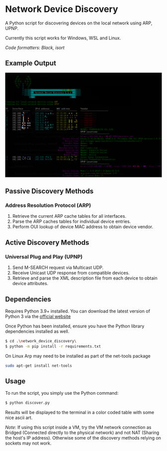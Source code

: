 # Network Device Discovery
A Python script for discovering devices on the local network using ARP, UPNP.

Currently this script works for Windows, WSL and Linux.

*Code formatters: Black, isort*

## Example Output

![screenshot](https://github.com/computermadscientist/network_device_discovery/blob/main/resources/screenshot_001.png)

## Passive Discovery Methods

### Address Resolution Protocol (ARP)

1. Retrieve the current ARP cache tables for all interfaces.
2. Parse the ARP caches tables for individual device entries.
3. Perform OUI lookup of device MAC address to obtain device vendor.

## Active Discovery Methods

### Universal Plug and Play (UPNP)

1. Send M-SEARCH request via Multicast UDP.
2. Receive Unicast UDP response from compatible devices.
3. Retrieve and parse the XML description file from each device to obtain device attributes.

## Dependencies

Requires Python 3.9+ installed. 
You can download the latest version of Python 3 via the [official website](https://www.python.org/downloads/)

Once Python has been installed, ensure you have the Python library dependencies installed as well.
```bash
$ cd .\network_device_discovery\
$ python -m pip install -r requirements.txt
```

On Linux Arp may need to be installed as part of the net-tools package

```bash
sudo apt-get install net-tools
```

## Usage

To run the script, you simply use the Python command:
```bash
$ python discover.py
```
Results will be displayed to the terminal in a color coded table with some nice ascii art.

*Note*: If using this script inside a VM, try the VM network connection as Bridged (Connected directly to the physical network) and not NAT (Sharing the host's IP address). Otherwise some of the discovery methods relying on sockets may not work.
